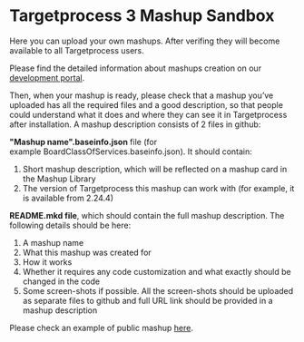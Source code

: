Targetprocess 3 Mashup Sandbox
==============================

Here you can upload your own mashups. After verifing they will become available to all Targetprocess users.

Please find the detailed information about mashups creation on our [development portal](http://dev.targetprocess.com/mashups/index).

Then, when your mashup is ready, please check that a mashup you’ve uploaded has all the required files and a good description, so that people could understand what it does and where they can see it in Targetprocess after installation. A mashup description consists of 2 files in github:

__"Mashup name".baseinfo.json__ file (for example BoardClassOfServices.baseinfo.json). It should contain:

1. Short mashup description, which will be reflected on a mashup card in the Mashup Library
2. The version of Targetprocess this mashup can work with (for example, it is available from 2.24.4)

__README.mkd file__, which should contain the full mashup description. The following details should be here:
    
1. A mashup name
2. What this mashup was created for
3. How it works
4. Whether it requires any code customization and what exactly should be changed in the code
5. Some screen-shots if possible. All the screen-shots should be uploaded as separate files to github and full URL link should be provided in a mashup description

Please check an example of public mashup [here](https://github.com/TargetProcess/TP3MashupSandbox/tree/master/Board%20Classes%20Of%20Services). 
